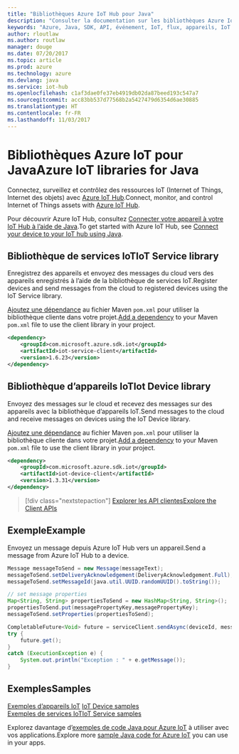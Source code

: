 ```yaml
---
title: "Bibliothèques Azure IoT Hub pour Java"
description: "Consulter la documentation sur les bibliothèques Azure IoT Hub Java"
keywords: "Azure, Java, SDK, API, événement, IoT, flux, appareils, IoT Hub"
author: rloutlaw
ms.author: routlaw
manager: douge
ms.date: 07/20/2017
ms.topic: article
ms.prod: azure
ms.technology: azure
ms.devlang: java
ms.service: iot-hub
ms.openlocfilehash: c1af3dae0fe37eb4919db02da87beed193c547a7
ms.sourcegitcommit: acc83bb537d77568b2a5427479d6354d6ae30885
ms.translationtype: HT
ms.contentlocale: fr-FR
ms.lasthandoff: 11/03/2017
---
```

# <a name="azure-iot-libraries-for-java"></a><span data-ttu-id="9ae45-104">Bibliothèques Azure IoT pour Java</span><span class="sxs-lookup"><span data-stu-id="9ae45-104">Azure IoT libraries for Java</span></span>

<span data-ttu-id="9ae45-105">Connectez, surveillez et contrôlez des ressources IoT (Internet of Things, Internet des objets) avec [Azure IoT Hub](https://docs.microsoft.com/azure/iot-hub/iot-hub-what-is-iot-hub).</span><span class="sxs-lookup"><span data-stu-id="9ae45-105">Connect, monitor, and control Internet of Things assets with [Azure IoT Hub](https://docs.microsoft.com/azure/iot-hub/iot-hub-what-is-iot-hub).</span></span>

<span data-ttu-id="9ae45-106">Pour découvrir Azure IoT Hub, consultez [Connecter votre appareil à votre IoT Hub à l’aide de Java](/azure/iot-hub/iot-hub-java-java-getstarted).</span><span class="sxs-lookup"><span data-stu-id="9ae45-106">To get started with Azure IoT Hub, see [Connect your device to your IoT hub using Java](/azure/iot-hub/iot-hub-java-java-getstarted).</span></span>

## <a name="iot-service-library"></a><span data-ttu-id="9ae45-107">Bibliothèque de services IoT</span><span class="sxs-lookup"><span data-stu-id="9ae45-107">IoT Service library</span></span>

<span data-ttu-id="9ae45-108">Enregistrez des appareils et envoyez des messages du cloud vers des appareils enregistrés à l’aide de la bibliothèque de services IoT.</span><span class="sxs-lookup"><span data-stu-id="9ae45-108">Register devices and send messages from the cloud to registered devices using the IoT Service library.</span></span>

<span data-ttu-id="9ae45-109">[Ajoutez une dépendance](https://maven.apache.org/guides/getting-started/index.html#How_do_I_use_external_dependencies) au fichier Maven `pom.xml` pour utiliser la bibliothèque cliente dans votre projet.</span><span class="sxs-lookup"><span data-stu-id="9ae45-109">[Add a dependency](https://maven.apache.org/guides/getting-started/index.html#How_do_I_use_external_dependencies) to your Maven `pom.xml` file to use the client library in your project.</span></span>  

```XML
<dependency>
    <groupId>com.microsoft.azure.sdk.iot</groupId>
    <artifactId>iot-service-client</artifactId>
    <version>1.6.23</version>
</dependency>
```   

## <a name="iot-device-library"></a><span data-ttu-id="9ae45-110">Bibliothèque d’appareils IoT</span><span class="sxs-lookup"><span data-stu-id="9ae45-110">Iot Device library</span></span>

<span data-ttu-id="9ae45-111">Envoyez des messages sur le cloud et recevez des messages sur des appareils avec la bibliothèque d’appareils IoT.</span><span class="sxs-lookup"><span data-stu-id="9ae45-111">Send messages to the cloud and receive messages on devices using the IoT Device library.</span></span>

<span data-ttu-id="9ae45-112">[Ajoutez une dépendance](https://maven.apache.org/guides/getting-started/index.html#How_do_I_use_external_dependencies) au fichier Maven `pom.xml` pour utiliser la bibliothèque cliente dans votre projet.</span><span class="sxs-lookup"><span data-stu-id="9ae45-112">[Add a dependency](https://maven.apache.org/guides/getting-started/index.html#How_do_I_use_external_dependencies) to your Maven `pom.xml` file to use the client library in your project.</span></span>  

```XML
<dependency>
    <groupId>com.microsoft.azure.sdk.iot</groupId>
    <artifactId>iot-device-client</artifactId>
    <version>1.3.31</version>
</dependency>
```

> [!div class="nextstepaction"]
> [<span data-ttu-id="9ae45-113">Explorer les API clientes</span><span class="sxs-lookup"><span data-stu-id="9ae45-113">Explore the Client APIs</span></span>](/java/api/overview/azure/iot/clientlibrary)   

## <a name="example"></a><span data-ttu-id="9ae45-114">Exemple</span><span class="sxs-lookup"><span data-stu-id="9ae45-114">Example</span></span>

<span data-ttu-id="9ae45-115">Envoyez un message depuis Azure IoT Hub vers un appareil.</span><span class="sxs-lookup"><span data-stu-id="9ae45-115">Send a message from Azure IoT Hub to a device.</span></span>

```java
Message messageToSend = new Message(messageText);
messageToSend.setDeliveryAcknowledgement(DeliveryAcknowledgement.Full);
messageToSend.setMessageId(java.util.UUID.randomUUID().toString());

// set message properties
Map<String, String> propertiesToSend = new HashMap<String, String>();
propertiesToSend.put(messagePropertyKey,messagePropertyKey);
messageToSend.setProperties(propertiesToSend);

CompletableFuture<Void> future = serviceClient.sendAsync(deviceId, messageToSend);
try {
    future.get();
}
catch (ExecutionException e) {
    System.out.println("Exception : " + e.getMessage());
}
```


## <a name="samples"></a><span data-ttu-id="9ae45-116">Exemples</span><span class="sxs-lookup"><span data-stu-id="9ae45-116">Samples</span></span>

<span data-ttu-id="9ae45-117">[Exemples d’appareils IoT](https://github.com/Azure/azure-iot-sdk-java/tree/master/device/iot-device-samples)   </span><span class="sxs-lookup"><span data-stu-id="9ae45-117">[IoT Device samples](https://github.com/Azure/azure-iot-sdk-java/tree/master/device/iot-device-samples)   </span></span>  
[<span data-ttu-id="9ae45-118">Exemples de services IoT</span><span class="sxs-lookup"><span data-stu-id="9ae45-118">IoT Service samples</span></span>](https://github.com/Azure/azure-iot-sdk-java/tree/master/service/iot-service-samples)

<span data-ttu-id="9ae45-119">Explorez davantage d’[exemples de code Java pour Azure IoT](https://azure.microsoft.com/resources/samples/?platform=java&term=iot) à utiliser avec vos applications.</span><span class="sxs-lookup"><span data-stu-id="9ae45-119">Explore more [sample Java code for Azure IoT](https://azure.microsoft.com/resources/samples/?platform=java&term=iot) you can use in your apps.</span></span>
